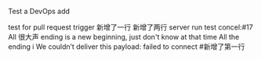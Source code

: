 Test a DevOps add

test for pull request trigger
新增了一行
新增了两行
server run test
concel:#17 All 很大声 ending is a new beginning, just don't know at that time All the ending i
We couldn’t deliver this payload: failed to connect
#新增了第一行

